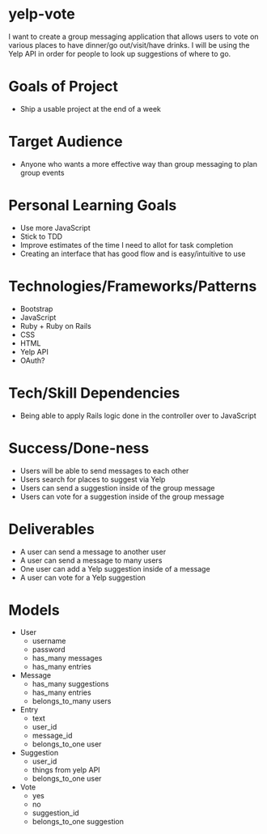 # yelp-vote
I want to create a group messaging application that allows users to vote on various places to have dinner/go out/visit/have drinks. I will be using the Yelp API in order for people to look up suggestions of where to go.

# Goals of Project
- Ship a usable project at the end of a week

# Target Audience
- Anyone who wants a more effective way than group messaging to plan group events

# Personal Learning Goals
- Use more JavaScript
- Stick to TDD
- Improve estimates of the time I need to allot for task completion
- Creating an interface that has good flow and is easy/intuitive to use

# Technologies/Frameworks/Patterns
- Bootstrap
- JavaScript
- Ruby + Ruby on Rails
- CSS
- HTML
- Yelp API
- OAuth?

# Tech/Skill Dependencies
- Being able to apply Rails logic done in the controller over to JavaScript

# Success/Done-ness
- Users will be able to send messages to each other
- Users search for places to suggest via Yelp
- Users can send a suggestion inside of the group message
- Users can vote for a suggestion inside of the group message


# Deliverables
- A user can send a message to another user
- A user can send a message to many users
- One user can add a Yelp suggestion inside of a message
- A user can vote for a Yelp suggestion

# Models
- User
  - username
  - password
  - has_many messages
  - has_many entries
- Message
  - has_many suggestions
  - has_many entries
  - belongs_to_many users
- Entry
  - text
  - user_id
  - message_id
  - belongs_to_one user
- Suggestion
  - user_id
  - things from yelp API
  - belongs_to_one user
- Vote
  - yes
  - no
  - suggestion_id
  - belongs_to_one suggestion
